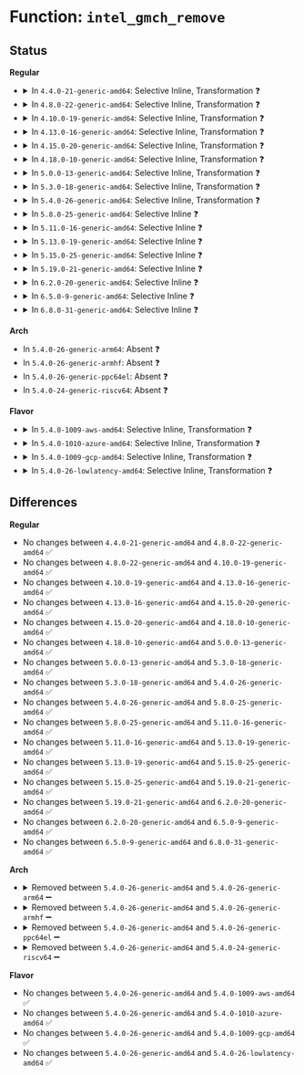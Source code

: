 # Function: <code>intel_gmch_remove</code>

## Status
<b>Regular</b>
<ul>
<li>
<details>
<summary>In <code>4.4.0-21-generic-amd64</code>: Selective Inline, Transformation ❓</summary>

```c
void intel_gmch_remove()
```

```json
{
  "name": "intel_gmch_remove",
  "collision_type": "Unique Global",
  "inline_type": "Selective",
  "funcs": [
    {
      "addr": 18446744071584227072,
      "name": "intel_gmch_remove",
      "external": true,
      "loc": "drivers/char/agp/intel-gtt.c:1428",
      "file": "drivers/char/agp/intel-gtt.c",
      "inline": "not declared, inlined",
      "caller_inline": [],
      "caller_func": [
        "drivers/char/agp/intel-agp.c:agp_intel_remove"
      ]
    }
  ],
  "symbols": [
    {
      "addr": 18446744071584227072,
      "name": "intel_gmch_remove.part.15",
      "section": ".text",
      "bind": "STB_LOCAL",
      "size": 56
    },
    {
      "addr": 18446744071584227136,
      "name": "intel_gmch_remove",
      "section": ".text",
      "bind": "STB_GLOBAL",
      "size": 26
    }
  ]
}
```
</details>
</li>
<li>
<details>
<summary>In <code>4.8.0-22-generic-amd64</code>: Selective Inline, Transformation ❓</summary>

```c
void intel_gmch_remove()
```

```json
{
  "name": "intel_gmch_remove",
  "collision_type": "Unique Global",
  "inline_type": "Selective",
  "funcs": [
    {
      "addr": 18446744071584570764,
      "name": "intel_gmch_remove",
      "external": true,
      "loc": "drivers/char/agp/intel-gtt.c:1438",
      "file": "drivers/char/agp/intel-gtt.c",
      "inline": "not declared, inlined",
      "caller_inline": [
        "drivers/char/agp/intel-gtt.c:intel_gmch_probe"
      ],
      "caller_func": [
        "drivers/char/agp/intel-agp.c:agp_intel_remove",
        "drivers/char/agp/intel-gtt.c:intel_gmch_probe"
      ]
    }
  ],
  "symbols": [
    {
      "addr": 18446744071584570160,
      "name": "intel_gmch_remove.part.15",
      "section": ".text",
      "bind": "STB_LOCAL",
      "size": 71
    },
    {
      "addr": 18446744071584570240,
      "name": "intel_gmch_remove",
      "section": ".text",
      "bind": "STB_GLOBAL",
      "size": 26
    }
  ]
}
```
</details>
</li>
<li>
<details>
<summary>In <code>4.10.0-19-generic-amd64</code>: Selective Inline, Transformation ❓</summary>

```c
void intel_gmch_remove()
```

```json
{
  "name": "intel_gmch_remove",
  "collision_type": "Unique Global",
  "inline_type": "Selective",
  "funcs": [
    {
      "addr": 18446744071584752671,
      "name": "intel_gmch_remove",
      "external": true,
      "loc": "drivers/char/agp/intel-gtt.c:1440",
      "file": "drivers/char/agp/intel-gtt.c",
      "inline": "not declared, inlined",
      "caller_inline": [
        "drivers/char/agp/intel-gtt.c:intel_gmch_probe"
      ],
      "caller_func": [
        "drivers/char/agp/intel-agp.c:agp_intel_remove",
        "drivers/char/agp/intel-gtt.c:intel_gmch_probe"
      ]
    }
  ],
  "symbols": [
    {
      "addr": 18446744071584752064,
      "name": "intel_gmch_remove.part.15",
      "section": ".text",
      "bind": "STB_LOCAL",
      "size": 71
    },
    {
      "addr": 18446744071584752144,
      "name": "intel_gmch_remove",
      "section": ".text",
      "bind": "STB_GLOBAL",
      "size": 26
    }
  ]
}
```
</details>
</li>
<li>
<details>
<summary>In <code>4.13.0-16-generic-amd64</code>: Selective Inline, Transformation ❓</summary>

```c
void intel_gmch_remove()
```

```json
{
  "name": "intel_gmch_remove",
  "collision_type": "Unique Global",
  "inline_type": "Selective",
  "funcs": [
    {
      "addr": 18446744071584830568,
      "name": "intel_gmch_remove",
      "external": true,
      "loc": "drivers/char/agp/intel-gtt.c:1443",
      "file": "drivers/char/agp/intel-gtt.c",
      "inline": "not declared, inlined",
      "caller_inline": [
        "drivers/char/agp/intel-gtt.c:intel_gmch_probe"
      ],
      "caller_func": [
        "drivers/char/agp/intel-agp.c:agp_intel_remove",
        "drivers/char/agp/intel-gtt.c:intel_gmch_probe"
      ]
    }
  ],
  "symbols": [
    {
      "addr": 18446744071584829920,
      "name": "intel_gmch_remove.part.13",
      "section": ".text",
      "bind": "STB_LOCAL",
      "size": 71
    },
    {
      "addr": 18446744071584830000,
      "name": "intel_gmch_remove",
      "section": ".text",
      "bind": "STB_GLOBAL",
      "size": 27
    }
  ]
}
```
</details>
</li>
<li>
<details>
<summary>In <code>4.15.0-20-generic-amd64</code>: Selective Inline, Transformation ❓</summary>

```c
void intel_gmch_remove()
```

```json
{
  "name": "intel_gmch_remove",
  "collision_type": "Unique Global",
  "inline_type": "Selective",
  "funcs": [
    {
      "addr": 18446744071585252478,
      "name": "intel_gmch_remove",
      "external": true,
      "loc": "drivers/char/agp/intel-gtt.c:1445",
      "file": "drivers/char/agp/intel-gtt.c",
      "inline": "not declared, inlined",
      "caller_inline": [
        "drivers/char/agp/intel-gtt.c:intel_gmch_probe"
      ],
      "caller_func": [
        "drivers/char/agp/intel-agp.c:agp_intel_remove",
        "drivers/char/agp/intel-gtt.c:intel_gmch_probe"
      ]
    }
  ],
  "symbols": [
    {
      "addr": 18446744071585250944,
      "name": "intel_gmch_remove.part.12",
      "section": ".text",
      "bind": "STB_LOCAL",
      "size": 71
    },
    {
      "addr": 18446744071585251024,
      "name": "intel_gmch_remove",
      "section": ".text",
      "bind": "STB_GLOBAL",
      "size": 27
    }
  ]
}
```
</details>
</li>
<li>
<details>
<summary>In <code>4.18.0-10-generic-amd64</code>: Selective Inline, Transformation ❓</summary>

```c
void intel_gmch_remove()
```

```json
{
  "name": "intel_gmch_remove",
  "collision_type": "Unique Global",
  "inline_type": "Selective",
  "funcs": [
    {
      "addr": 18446744071585489327,
      "name": "intel_gmch_remove",
      "external": true,
      "loc": "drivers/char/agp/intel-gtt.c:1443",
      "file": "drivers/char/agp/intel-gtt.c",
      "inline": "not declared, inlined",
      "caller_inline": [
        "drivers/char/agp/intel-gtt.c:intel_gmch_probe"
      ],
      "caller_func": [
        "drivers/char/agp/intel-agp.c:agp_intel_remove",
        "drivers/char/agp/intel-gtt.c:intel_gmch_probe"
      ]
    }
  ],
  "symbols": [
    {
      "addr": 18446744071585487680,
      "name": "intel_gmch_remove.part.13",
      "section": ".text",
      "bind": "STB_LOCAL",
      "size": 71
    },
    {
      "addr": 18446744071585487760,
      "name": "intel_gmch_remove",
      "section": ".text",
      "bind": "STB_GLOBAL",
      "size": 26
    }
  ]
}
```
</details>
</li>
<li>
<details>
<summary>In <code>5.0.0-13-generic-amd64</code>: Selective Inline, Transformation ❓</summary>

```c
void intel_gmch_remove()
```

```json
{
  "name": "intel_gmch_remove",
  "collision_type": "Unique Global",
  "inline_type": "Selective",
  "funcs": [
    {
      "addr": 18446744071585611701,
      "name": "intel_gmch_remove",
      "external": true,
      "loc": "drivers/char/agp/intel-gtt.c:1443",
      "file": "drivers/char/agp/intel-gtt.c",
      "inline": "not declared, inlined",
      "caller_inline": [
        "drivers/char/agp/intel-gtt.c:intel_gmch_probe"
      ],
      "caller_func": [
        "drivers/char/agp/intel-agp.c:agp_intel_remove",
        "drivers/char/agp/intel-gtt.c:intel_gmch_probe"
      ]
    }
  ],
  "symbols": [
    {
      "addr": 18446744071585611120,
      "name": "intel_gmch_remove.part.16",
      "section": ".text",
      "bind": "STB_LOCAL",
      "size": 71
    },
    {
      "addr": 18446744071585611200,
      "name": "intel_gmch_remove",
      "section": ".text",
      "bind": "STB_GLOBAL",
      "size": 26
    }
  ]
}
```
</details>
</li>
<li>
<details>
<summary>In <code>5.3.0-18-generic-amd64</code>: Selective Inline, Transformation ❓</summary>

```c
void intel_gmch_remove()
```

```json
{
  "name": "intel_gmch_remove",
  "collision_type": "Unique Global",
  "inline_type": "Selective",
  "funcs": [
    {
      "addr": 18446744071585833047,
      "name": "intel_gmch_remove",
      "external": true,
      "loc": "drivers/char/agp/intel-gtt.c:1443",
      "file": "drivers/char/agp/intel-gtt.c",
      "inline": "not declared, inlined",
      "caller_inline": [
        "drivers/char/agp/intel-gtt.c:intel_gmch_probe"
      ],
      "caller_func": [
        "drivers/char/agp/intel-agp.c:agp_intel_remove",
        "drivers/char/agp/intel-gtt.c:intel_gmch_probe"
      ]
    }
  ],
  "symbols": [
    {
      "addr": 18446744071585831728,
      "name": "intel_gmch_remove.part.0",
      "section": ".text",
      "bind": "STB_LOCAL",
      "size": 71
    },
    {
      "addr": 18446744071585831808,
      "name": "intel_gmch_remove",
      "section": ".text",
      "bind": "STB_GLOBAL",
      "size": 26
    }
  ]
}
```
</details>
</li>
<li>
<details>
<summary>In <code>5.4.0-26-generic-amd64</code>: Selective Inline, Transformation ❓</summary>

```c
void intel_gmch_remove()
```

```json
{
  "name": "intel_gmch_remove",
  "collision_type": "Unique Global",
  "inline_type": "Selective",
  "funcs": [
    {
      "addr": 18446744071585975703,
      "name": "intel_gmch_remove",
      "external": true,
      "loc": "drivers/char/agp/intel-gtt.c:1443",
      "file": "drivers/char/agp/intel-gtt.c",
      "inline": "not declared, inlined",
      "caller_inline": [
        "drivers/char/agp/intel-gtt.c:intel_gmch_probe"
      ],
      "caller_func": [
        "drivers/char/agp/intel-agp.c:agp_intel_remove",
        "drivers/char/agp/intel-gtt.c:intel_gmch_probe"
      ]
    }
  ],
  "symbols": [
    {
      "addr": 18446744071585974384,
      "name": "intel_gmch_remove.part.0",
      "section": ".text",
      "bind": "STB_LOCAL",
      "size": 71
    },
    {
      "addr": 18446744071585974464,
      "name": "intel_gmch_remove",
      "section": ".text",
      "bind": "STB_GLOBAL",
      "size": 26
    }
  ]
}
```
</details>
</li>
<li>
<details>
<summary>In <code>5.8.0-25-generic-amd64</code>: Selective Inline ❓</summary>

```c
void intel_gmch_remove()
```

```json
{
  "name": "intel_gmch_remove",
  "collision_type": "Unique Global",
  "inline_type": "Selective",
  "funcs": [
    {
      "addr": 18446744071586713872,
      "name": "intel_gmch_remove",
      "external": true,
      "loc": "drivers/char/agp/intel-gtt.c:1450",
      "file": "drivers/char/agp/intel-gtt.c",
      "inline": "not declared, inlined",
      "caller_inline": [],
      "caller_func": [
        "drivers/char/agp/intel-agp.c:agp_intel_remove",
        "drivers/char/agp/intel-gtt.c:intel_gmch_probe"
      ]
    }
  ],
  "symbols": [
    {
      "addr": 18446744071586713872,
      "name": "intel_gmch_remove",
      "section": ".text",
      "bind": "STB_GLOBAL",
      "size": 81
    }
  ]
}
```
</details>
</li>
<li>
<details>
<summary>In <code>5.11.0-16-generic-amd64</code>: Selective Inline ❓</summary>

```c
void intel_gmch_remove()
```

```json
{
  "name": "intel_gmch_remove",
  "collision_type": "Unique Global",
  "inline_type": "Selective",
  "funcs": [
    {
      "addr": 18446744071586811008,
      "name": "intel_gmch_remove",
      "external": true,
      "loc": "drivers/char/agp/intel-gtt.c:1450",
      "file": "drivers/char/agp/intel-gtt.c",
      "inline": "not declared, inlined",
      "caller_inline": [],
      "caller_func": [
        "drivers/char/agp/intel-agp.c:agp_intel_remove",
        "drivers/char/agp/intel-gtt.c:intel_gmch_probe"
      ]
    }
  ],
  "symbols": [
    {
      "addr": 18446744071586811008,
      "name": "intel_gmch_remove",
      "section": ".text",
      "bind": "STB_GLOBAL",
      "size": 81
    }
  ]
}
```
</details>
</li>
<li>
<details>
<summary>In <code>5.13.0-19-generic-amd64</code>: Selective Inline ❓</summary>

```c
void intel_gmch_remove()
```

```json
{
  "name": "intel_gmch_remove",
  "collision_type": "Unique Global",
  "inline_type": "Selective",
  "funcs": [
    {
      "addr": 18446744071586691680,
      "name": "intel_gmch_remove",
      "external": true,
      "loc": "drivers/char/agp/intel-gtt.c:1450",
      "file": "drivers/char/agp/intel-gtt.c",
      "inline": "not declared, inlined",
      "caller_inline": [],
      "caller_func": [
        "drivers/char/agp/intel-agp.c:agp_intel_remove",
        "drivers/char/agp/intel-gtt.c:intel_gmch_probe"
      ]
    }
  ],
  "symbols": [
    {
      "addr": 18446744071586691680,
      "name": "intel_gmch_remove",
      "section": ".text",
      "bind": "STB_GLOBAL",
      "size": 81
    }
  ]
}
```
</details>
</li>
<li>
<details>
<summary>In <code>5.15.0-25-generic-amd64</code>: Selective Inline ❓</summary>

```c
void intel_gmch_remove()
```

```json
{
  "name": "intel_gmch_remove",
  "collision_type": "Unique Global",
  "inline_type": "Selective",
  "funcs": [
    {
      "addr": 18446744071587240688,
      "name": "intel_gmch_remove",
      "external": true,
      "loc": "drivers/char/agp/intel-gtt.c:1450",
      "file": "drivers/char/agp/intel-gtt.c",
      "inline": "not declared, inlined",
      "caller_inline": [],
      "caller_func": [
        "drivers/char/agp/intel-agp.c:agp_intel_remove",
        "drivers/char/agp/intel-gtt.c:intel_gmch_probe"
      ]
    }
  ],
  "symbols": [
    {
      "addr": 18446744071587240688,
      "name": "intel_gmch_remove",
      "section": ".text",
      "bind": "STB_GLOBAL",
      "size": 81
    }
  ]
}
```
</details>
</li>
<li>
<details>
<summary>In <code>5.19.0-21-generic-amd64</code>: Selective Inline ❓</summary>

```c
void intel_gmch_remove()
```

```json
{
  "name": "intel_gmch_remove",
  "collision_type": "Unique Global",
  "inline_type": "Selective",
  "funcs": [
    {
      "addr": 18446744071588549120,
      "name": "intel_gmch_remove",
      "external": true,
      "loc": "drivers/char/agp/intel-gtt.c:1451",
      "file": "drivers/char/agp/intel-gtt.c",
      "inline": "not declared, inlined",
      "caller_inline": [],
      "caller_func": [
        "drivers/char/agp/intel-agp.c:agp_intel_remove",
        "drivers/char/agp/intel-gtt.c:intel_gmch_probe"
      ]
    }
  ],
  "symbols": [
    {
      "addr": 18446744071588549120,
      "name": "intel_gmch_remove",
      "section": ".text",
      "bind": "STB_GLOBAL",
      "size": 97
    }
  ]
}
```
</details>
</li>
<li>
<details>
<summary>In <code>6.2.0-20-generic-amd64</code>: Selective Inline ❓</summary>

```c
void intel_gmch_remove()
```

```json
{
  "name": "intel_gmch_remove",
  "collision_type": "Unique Global",
  "inline_type": "Selective",
  "funcs": [
    {
      "addr": 18446744071589998720,
      "name": "intel_gmch_remove",
      "external": true,
      "loc": "drivers/char/agp/intel-gtt.c:1448",
      "file": "drivers/char/agp/intel-gtt.c",
      "inline": "not declared, inlined",
      "caller_inline": [],
      "caller_func": [
        "drivers/char/agp/intel-agp.c:agp_intel_remove",
        "drivers/char/agp/intel-gtt.c:intel_gmch_probe"
      ]
    }
  ],
  "symbols": [
    {
      "addr": 18446744071589998720,
      "name": "intel_gmch_remove",
      "section": ".text",
      "bind": "STB_GLOBAL",
      "size": 97
    }
  ]
}
```
</details>
</li>
<li>
<details>
<summary>In <code>6.5.0-9-generic-amd64</code>: Selective Inline ❓</summary>

```c
void intel_gmch_remove()
```

```json
{
  "name": "intel_gmch_remove",
  "collision_type": "Unique Global",
  "inline_type": "Selective",
  "funcs": [
    {
      "addr": 18446744071590308176,
      "name": "intel_gmch_remove",
      "external": true,
      "loc": "drivers/char/agp/intel-gtt.c:1448",
      "file": "drivers/char/agp/intel-gtt.c",
      "inline": "not declared, inlined",
      "caller_inline": [],
      "caller_func": [
        "drivers/char/agp/intel-agp.c:agp_intel_remove",
        "drivers/char/agp/intel-gtt.c:intel_gmch_probe"
      ]
    }
  ],
  "symbols": [
    {
      "addr": 18446744071590308176,
      "name": "intel_gmch_remove",
      "section": ".text",
      "bind": "STB_GLOBAL",
      "size": 97
    }
  ]
}
```
</details>
</li>
<li>
<details>
<summary>In <code>6.8.0-31-generic-amd64</code>: Selective Inline ❓</summary>

```c
void intel_gmch_remove()
```

```json
{
  "name": "intel_gmch_remove",
  "collision_type": "Unique Global",
  "inline_type": "Selective",
  "funcs": [
    {
      "addr": 18446744071590649488,
      "name": "intel_gmch_remove",
      "external": true,
      "loc": "drivers/char/agp/intel-gtt.c:1448",
      "file": "drivers/char/agp/intel-gtt.c",
      "inline": "not declared, inlined",
      "caller_inline": [],
      "caller_func": [
        "drivers/char/agp/intel-agp.c:agp_intel_remove",
        "drivers/char/agp/intel-gtt.c:intel_gmch_probe"
      ]
    }
  ],
  "symbols": [
    {
      "addr": 18446744071590649488,
      "name": "intel_gmch_remove",
      "section": ".text",
      "bind": "STB_GLOBAL",
      "size": 97
    }
  ]
}
```
</details>
</li>
</ul>
<b>Arch</b>
<ul>
<li>
In <code>5.4.0-26-generic-arm64</code>: Absent ❓
</li>
<li>
In <code>5.4.0-26-generic-armhf</code>: Absent ❓
</li>
<li>
In <code>5.4.0-26-generic-ppc64el</code>: Absent ❓
</li>
<li>
In <code>5.4.0-24-generic-riscv64</code>: Absent ❓
</li>
</ul>
<b>Flavor</b>
<ul>
<li>
<details>
<summary>In <code>5.4.0-1009-aws-amd64</code>: Selective Inline, Transformation ❓</summary>

```c
void intel_gmch_remove()
```

```json
{
  "name": "intel_gmch_remove",
  "collision_type": "Unique Global",
  "inline_type": "Selective",
  "funcs": [
    {
      "addr": 18446744071585736679,
      "name": "intel_gmch_remove",
      "external": true,
      "loc": "drivers/char/agp/intel-gtt.c:1443",
      "file": "drivers/char/agp/intel-gtt.c",
      "inline": "not declared, inlined",
      "caller_inline": [
        "drivers/char/agp/intel-gtt.c:intel_gmch_probe"
      ],
      "caller_func": [
        "drivers/char/agp/intel-agp.c:agp_intel_remove",
        "drivers/char/agp/intel-gtt.c:intel_gmch_probe"
      ]
    }
  ],
  "symbols": [
    {
      "addr": 18446744071585735360,
      "name": "intel_gmch_remove.part.0",
      "section": ".text",
      "bind": "STB_LOCAL",
      "size": 71
    },
    {
      "addr": 18446744071585735440,
      "name": "intel_gmch_remove",
      "section": ".text",
      "bind": "STB_GLOBAL",
      "size": 26
    }
  ]
}
```
</details>
</li>
<li>
<details>
<summary>In <code>5.4.0-1010-azure-amd64</code>: Selective Inline, Transformation ❓</summary>

```c
void intel_gmch_remove()
```

```json
{
  "name": "intel_gmch_remove",
  "collision_type": "Unique Global",
  "inline_type": "Selective",
  "funcs": [
    {
      "addr": 18446744071585595863,
      "name": "intel_gmch_remove",
      "external": true,
      "loc": "drivers/char/agp/intel-gtt.c:1443",
      "file": "drivers/char/agp/intel-gtt.c",
      "inline": "not declared, inlined",
      "caller_inline": [
        "drivers/char/agp/intel-gtt.c:intel_gmch_probe"
      ],
      "caller_func": [
        "drivers/char/agp/intel-agp.c:agp_intel_remove",
        "drivers/char/agp/intel-gtt.c:intel_gmch_probe"
      ]
    }
  ],
  "symbols": [
    {
      "addr": 18446744071585594544,
      "name": "intel_gmch_remove.part.0",
      "section": ".text",
      "bind": "STB_LOCAL",
      "size": 71
    },
    {
      "addr": 18446744071585594624,
      "name": "intel_gmch_remove",
      "section": ".text",
      "bind": "STB_GLOBAL",
      "size": 26
    }
  ]
}
```
</details>
</li>
<li>
<details>
<summary>In <code>5.4.0-1009-gcp-amd64</code>: Selective Inline, Transformation ❓</summary>

```c
void intel_gmch_remove()
```

```json
{
  "name": "intel_gmch_remove",
  "collision_type": "Unique Global",
  "inline_type": "Selective",
  "funcs": [
    {
      "addr": 18446744071585925719,
      "name": "intel_gmch_remove",
      "external": true,
      "loc": "drivers/char/agp/intel-gtt.c:1443",
      "file": "drivers/char/agp/intel-gtt.c",
      "inline": "not declared, inlined",
      "caller_inline": [
        "drivers/char/agp/intel-gtt.c:intel_gmch_probe"
      ],
      "caller_func": [
        "drivers/char/agp/intel-agp.c:agp_intel_remove",
        "drivers/char/agp/intel-gtt.c:intel_gmch_probe"
      ]
    }
  ],
  "symbols": [
    {
      "addr": 18446744071585924400,
      "name": "intel_gmch_remove.part.0",
      "section": ".text",
      "bind": "STB_LOCAL",
      "size": 71
    },
    {
      "addr": 18446744071585924480,
      "name": "intel_gmch_remove",
      "section": ".text",
      "bind": "STB_GLOBAL",
      "size": 26
    }
  ]
}
```
</details>
</li>
<li>
<details>
<summary>In <code>5.4.0-26-lowlatency-amd64</code>: Selective Inline, Transformation ❓</summary>

```c
void intel_gmch_remove()
```

```json
{
  "name": "intel_gmch_remove",
  "collision_type": "Unique Global",
  "inline_type": "Selective",
  "funcs": [
    {
      "addr": 18446744071586033703,
      "name": "intel_gmch_remove",
      "external": true,
      "loc": "drivers/char/agp/intel-gtt.c:1443",
      "file": "drivers/char/agp/intel-gtt.c",
      "inline": "not declared, inlined",
      "caller_inline": [
        "drivers/char/agp/intel-gtt.c:intel_gmch_probe"
      ],
      "caller_func": [
        "drivers/char/agp/intel-agp.c:agp_intel_remove",
        "drivers/char/agp/intel-gtt.c:intel_gmch_probe"
      ]
    }
  ],
  "symbols": [
    {
      "addr": 18446744071586032384,
      "name": "intel_gmch_remove.part.0",
      "section": ".text",
      "bind": "STB_LOCAL",
      "size": 71
    },
    {
      "addr": 18446744071586032464,
      "name": "intel_gmch_remove",
      "section": ".text",
      "bind": "STB_GLOBAL",
      "size": 26
    }
  ]
}
```
</details>
</li>
</ul>

## Differences
<b>Regular</b>
<ul>
<li>
No changes between <code>4.4.0-21-generic-amd64</code> and <code>4.8.0-22-generic-amd64</code> ✅
</li>
<li>
No changes between <code>4.8.0-22-generic-amd64</code> and <code>4.10.0-19-generic-amd64</code> ✅
</li>
<li>
No changes between <code>4.10.0-19-generic-amd64</code> and <code>4.13.0-16-generic-amd64</code> ✅
</li>
<li>
No changes between <code>4.13.0-16-generic-amd64</code> and <code>4.15.0-20-generic-amd64</code> ✅
</li>
<li>
No changes between <code>4.15.0-20-generic-amd64</code> and <code>4.18.0-10-generic-amd64</code> ✅
</li>
<li>
No changes between <code>4.18.0-10-generic-amd64</code> and <code>5.0.0-13-generic-amd64</code> ✅
</li>
<li>
No changes between <code>5.0.0-13-generic-amd64</code> and <code>5.3.0-18-generic-amd64</code> ✅
</li>
<li>
No changes between <code>5.3.0-18-generic-amd64</code> and <code>5.4.0-26-generic-amd64</code> ✅
</li>
<li>
No changes between <code>5.4.0-26-generic-amd64</code> and <code>5.8.0-25-generic-amd64</code> ✅
</li>
<li>
No changes between <code>5.8.0-25-generic-amd64</code> and <code>5.11.0-16-generic-amd64</code> ✅
</li>
<li>
No changes between <code>5.11.0-16-generic-amd64</code> and <code>5.13.0-19-generic-amd64</code> ✅
</li>
<li>
No changes between <code>5.13.0-19-generic-amd64</code> and <code>5.15.0-25-generic-amd64</code> ✅
</li>
<li>
No changes between <code>5.15.0-25-generic-amd64</code> and <code>5.19.0-21-generic-amd64</code> ✅
</li>
<li>
No changes between <code>5.19.0-21-generic-amd64</code> and <code>6.2.0-20-generic-amd64</code> ✅
</li>
<li>
No changes between <code>6.2.0-20-generic-amd64</code> and <code>6.5.0-9-generic-amd64</code> ✅
</li>
<li>
No changes between <code>6.5.0-9-generic-amd64</code> and <code>6.8.0-31-generic-amd64</code> ✅
</li>
</ul>
<b>Arch</b>
<ul>
<li>
<details>
<summary>Removed between <code>5.4.0-26-generic-amd64</code> and <code>5.4.0-26-generic-arm64</code> ➖</summary>

```c
void intel_gmch_remove()
```
</details>
</li>
<li>
<details>
<summary>Removed between <code>5.4.0-26-generic-amd64</code> and <code>5.4.0-26-generic-armhf</code> ➖</summary>

```c
void intel_gmch_remove()
```
</details>
</li>
<li>
<details>
<summary>Removed between <code>5.4.0-26-generic-amd64</code> and <code>5.4.0-26-generic-ppc64el</code> ➖</summary>

```c
void intel_gmch_remove()
```
</details>
</li>
<li>
<details>
<summary>Removed between <code>5.4.0-26-generic-amd64</code> and <code>5.4.0-24-generic-riscv64</code> ➖</summary>

```c
void intel_gmch_remove()
```
</details>
</li>
</ul>
<b>Flavor</b>
<ul>
<li>
No changes between <code>5.4.0-26-generic-amd64</code> and <code>5.4.0-1009-aws-amd64</code> ✅
</li>
<li>
No changes between <code>5.4.0-26-generic-amd64</code> and <code>5.4.0-1010-azure-amd64</code> ✅
</li>
<li>
No changes between <code>5.4.0-26-generic-amd64</code> and <code>5.4.0-1009-gcp-amd64</code> ✅
</li>
<li>
No changes between <code>5.4.0-26-generic-amd64</code> and <code>5.4.0-26-lowlatency-amd64</code> ✅
</li>
</ul>
